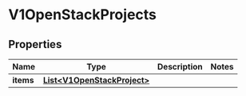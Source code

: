 # V1OpenStackProjects

## Properties
Name | Type | Description | Notes
------------ | ------------- | ------------- | -------------
**items** | [**List&lt;V1OpenStackProject&gt;**](V1OpenStackProject.md) |  | 
